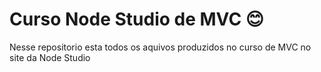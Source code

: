 # Curso Node Studio de MVC :blush:
Nesse repositorio esta todos os aquivos produzidos no curso de MVC no site da Node Studio

